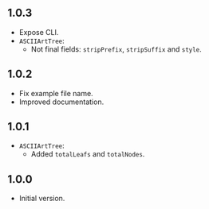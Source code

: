 ## 1.0.3

- Expose CLI.
- `ASCIIArtTree`:
  - Not final fields: `stripPrefix`, `stripSuffix` and `style`. 

## 1.0.2

- Fix example file name.
- Improved documentation.

## 1.0.1

- `ASCIIArtTree`:
  - Added `totalLeafs` and `totalNodes`.

## 1.0.0

- Initial version.
